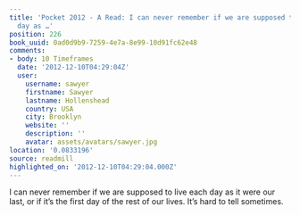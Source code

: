 ```yaml
---
title: 'Pocket 2012 - A Read: I can never remember if we are supposed to live each
  day as …'
position: 226
book_uuid: 0ad0d9b9-7259-4e7a-8e99-10d91fc62e48
comments:
- body: 10 Timeframes
  date: '2012-12-10T04:29:04Z'
  user:
    username: sawyer
    firstname: Sawyer
    lastname: Hollenshead
    country: USA
    city: Brooklyn
    website: ''
    description: ''
    avatar: assets/avatars/sawyer.jpg
location: '0.0833196'
source: readmill
highlighted_on: '2012-12-10T04:29:04.000Z'
---
```


I can never remember if we are supposed to live each day as it were our last, or if it’s the first day of the rest of our lives. It’s hard to tell sometimes.